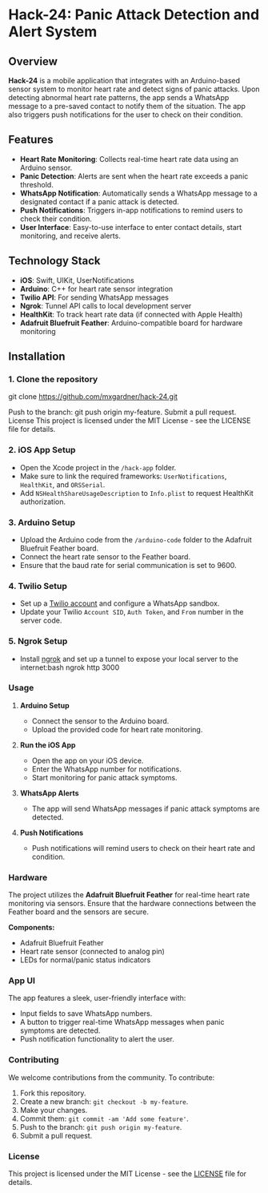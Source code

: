 # Hack-24: Panic Attack Detection and Alert System

## Overview

**Hack-24** is a mobile application that integrates with an Arduino-based sensor system to monitor heart rate and detect signs of panic attacks. Upon detecting abnormal heart rate patterns, the app sends a WhatsApp message to a pre-saved contact to notify them of the situation. The app also triggers push notifications for the user to check on their condition.

## Features

- **Heart Rate Monitoring**: Collects real-time heart rate data using an Arduino sensor.
- **Panic Detection**: Alerts are sent when the heart rate exceeds a panic threshold.
- **WhatsApp Notification**: Automatically sends a WhatsApp message to a designated contact if a panic attack is detected.
- **Push Notifications**: Triggers in-app notifications to remind users to check their condition.
- **User Interface**: Easy-to-use interface to enter contact details, start monitoring, and receive alerts.

## Technology Stack

- **iOS**: Swift, UIKit, UserNotifications
- **Arduino**: C++ for heart rate sensor integration
- **Twilio API**: For sending WhatsApp messages
- **Ngrok**: Tunnel API calls to local development server
- **HealthKit**: To track heart rate data (if connected with Apple Health)
- **Adafruit Bluefruit Feather**: Arduino-compatible board for hardware monitoring

## Installation

### 1. Clone the repository

git clone https://github.com/mxgardner/hack-24.git

Push to the branch: git push origin my-feature.
Submit a pull request.
License
This project is licensed under the MIT License - see the LICENSE file for details.

### 2. iOS App Setup
- Open the Xcode project in the `/hack-app` folder.
- Make sure to link the required frameworks: `UserNotifications`, `HealthKit`, and `ORSSerial`.
- Add `NSHealthShareUsageDescription` to `Info.plist` to request HealthKit authorization.

### 3. Arduino Setup
- Upload the Arduino code from the `/arduino-code` folder to the Adafruit Bluefruit Feather board.
- Connect the heart rate sensor to the Feather board.
- Ensure that the baud rate for serial communication is set to 9600.

### 4. Twilio Setup
- Set up a [Twilio account](https://www.twilio.com/) and configure a WhatsApp sandbox.
- Update your Twilio `Account SID`, `Auth Token`, and `From` number in the server code.

### 5. Ngrok Setup
- Install [ngrok](https://ngrok.com/) and set up a tunnel to expose your local server to the internet:bash
ngrok http 3000

### Usage

1. **Arduino Setup**
   - Connect the sensor to the Arduino board.
   - Upload the provided code for heart rate monitoring.

2. **Run the iOS App**
   - Open the app on your iOS device.
   - Enter the WhatsApp number for notifications.
   - Start monitoring for panic attack symptoms.

3. **WhatsApp Alerts**
   - The app will send WhatsApp messages if panic attack symptoms are detected.

4. **Push Notifications**
   - Push notifications will remind users to check on their heart rate and condition.
### Hardware

The project utilizes the **Adafruit Bluefruit Feather** for real-time heart rate monitoring via sensors. Ensure that the hardware connections between the Feather board and the sensors are secure.

**Components:**
- Adafruit Bluefruit Feather
- Heart rate sensor (connected to analog pin)
- LEDs for normal/panic status indicators

### App UI

The app features a sleek, user-friendly interface with:
- Input fields to save WhatsApp numbers.
- A button to trigger real-time WhatsApp messages when panic symptoms are detected.
- Push notification functionality to alert the user.

### Contributing

We welcome contributions from the community. To contribute:
1. Fork this repository.
2. Create a new branch: `git checkout -b my-feature`.
3. Make your changes.
4. Commit them: `git commit -am 'Add some feature'`.
5. Push to the branch: `git push origin my-feature`.
6. Submit a pull request.

### License

This project is licensed under the MIT License - see the [LICENSE](LICENSE) file for details.
